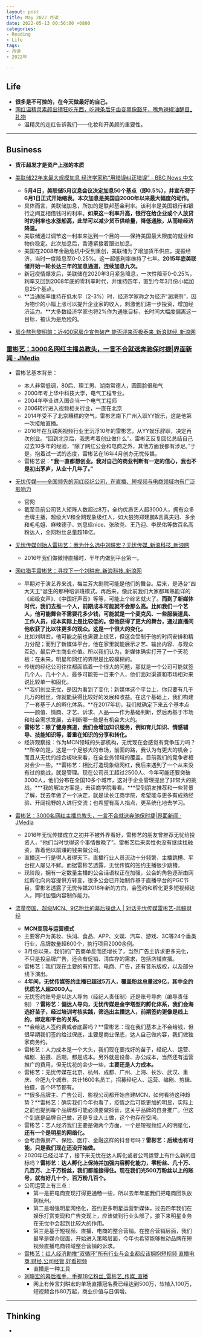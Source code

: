 ```yaml
---
layout: post
title: May 2022 月读
date: 2022-05-13 00:56:00 +0800
categories:
- Reading
- Life
tags:
- 月读
- 2022年

---
```


## Life

- **很多是不可控的，在今天做最好的自己。**
- [网红温精灵素颜出镜狂吃东西，吃辣条后牙齿变黑像豁牙，嘴角辣椒油醒目_礼物](https://www.sohu.com/a/454391011_398798)
  - 温精灵的走红告诉我们——化妆和开美颜的重要性。







---

## Business

- **货币超发才是资产上涨的本质**
- [美联储22年来最大规模加息 经济学家称“用错误纠正错误” - BBC News 中文](https://www.bbc.com/zhongwen/simp/business-61332758)
  - **5月4日，美联储5月议息会议决定加息50个基点（即0.5%），并宣布将于6月1日正式开始缩表。本次加息是美国自2000年以来最大幅度的动作。**
  - 具体而言，美联储加息，所加的是联邦基金利率。该利率是美国银行和银行之间互相借钱时的利率。**如果这一利率升高，银行在给企业或个人放贷时的利率也水涨船高，此举可以减少货币供给量，降低通胀，从而给经济降温。**
  - 美联储通过调节这一利率来达到一个目的——保持美国最大限度的就业和物价稳定。此次加息后，香港紧接着跟进加息。
  - 美国在2008年金融危机中受到重创，美联储为了增加货币供应，提振经济，当时一度降息至0-0.25%。这一超低利率维持了七年。**2015年底美联储开始一轮长达三年的加息通道，连续加息九次。**
  - 新冠疫情爆发后，美联储在2020年3月紧急降息，一次性降至0-0.25%，利率又回到2008年底的零利率时代，并维持四年，直到今年3月份小幅加息25个基点。
  - **当通胀率维持在低水平（2-3%）时，经济学家称之为经济“润滑剂”，因为物价的小幅上涨可以提升企业家的收入，刺激他们进一步投资，增加经济活力。**大多数经济学家也将2%作为通胀目标，长时间大幅度偏离这一目标，被认为是危险的。

- [房企熬到黎明前：近400家房企宣告破产 能否迎来否极泰来_新浪财经_新浪网](https://finance.sina.com.cn/stock/hkstock/ggscyd/2022-05-13/doc-imcwiwst7130853.shtml)



### [雷彬艺：3000名网红主播总教头，一言不合就送奔驰保时捷|界面新闻 · JMedia](https://www.jiemian.com/article/1913973.html)



- 雷彬艺基本背景：
  - 本人非常低调，80后、理工男、湖南常德人，圆圆脸很和气
  - 2000年考上华中科技大学，电气工程专业。
  - 2004年毕业进入国企当一个电气工程师
  - 2006转行进入视频相关行业，一直在北京
  - 2014年受不了北京糟糕的空气，雷彬艺南下广州入职YY娱乐，这是他第一次接触直播。
  - 2016年在互联网视频行业里沉浮10年的雷彬艺，从YY娱乐辞职，决定再次创业。“回到北京后，我思考着创业做什么”。雷彬艺反复回忆总结自己过去10多年的经验，“除了网红公会和电商之外，其他方面我都有涉足。”于是，抱着试一试的态度，雷彬艺在16年4月创办无忧传媒。
  - 雷彬艺说：**“我一直都想创业。我对自己的商业判断有一定的信心，我也不是初出茅庐，从业十几年了。”**
- [无忧传媒——全国领先的网红经纪公司，在直播、短视频与电商领域均有广泛影响力](https://www.wuyoumedia.com/)
  - 官网
  - 截至目前公司艺人矩阵人数超过8万，全约优质艺人超3000人，拥有众多金牌主播，超级大V和全网现象级红人，如大狼狗郑建鹏&言真夫妇、多余和毛毛姐、麻辣德子、刘思瑶nice、张欣尧、王乃迎、李昃佑等数百名高粉达人，全网粉丝总量超18亿。

- [无忧传媒创始人雷彬艺：我为什么选中刘畊宏？无忧传媒_新浪科技_新浪网](https://finance.sina.com.cn/tech/2022-05-08/doc-imcwipii8646327.shtml)
  - 2016年我们做微博直播时，半年内做到平台第一。
- [网红猎手雷彬艺：寻找下一个刘畊宏_新浪科技_新浪网](https://finance.sina.com.cn/tech/2022-05-08/doc-imcwiwst6184427.shtml)
  - 早期对于演艺界来说，梅兰芳大剧院可能是他们的舞台。后来，是港台“四大天王”诞生的那种培训班模式。再后来，像此前我们大家都耳熟能详的《超级女声》、《中国好声音》等等，可能上个综艺就火了。**而到了新媒体时代，我们去推一个人，前期成本可能就不会那么高。比如我们一个艺人，他可能舞台不需要花多少钱，可能就是一个麦克风、一些服装道具、工作人员，成本实际上是比较低的。但他获得了更大的舞台，通过直播间他收获了比以往更多的观众。这是一个很大的变化。**
  - 比如刘畊宏，他可能之前也需要上综艺，但这会受制于他的时间安排和精力分配；而到了新媒体平台，他在家里就能展示才艺、输出内容、与观众互动，最后产生商业价值。所以我们认为，新媒体确实打开了一个天花板：在未来，明星和网红的界限是比较模糊的。
  - 传统的经纪公司往往都面临着一个很大的问题，那就是一个公司可能就签几个人、几十个人，最多可能签一百来个人，他们面对渠道和市场相对来说比较单一和固化。
  - **我们创立无忧，是因为看到了变化：新媒体这个平台上，你只要有几千几万的粉丝，你就能获得比较好的发展和收益。在这个基础上，我们构建了一套基于人的孵化体系。**在2017年初，我们就确定下来五个基本点——颜值、情商、才艺、诉求、人品——作为基础判断，然后再基于市场和社会需求发展，去判断哪一些是有机会大火的。
  - **雷彬艺：除了健身赛道，我们会增加知识服务，例如育儿知识、情感辅导、技能知识等，着重在知识的分享和转化。**
  - 经济观察报：作为MCN领域的头部机构，无忧现在会感觉有竞争压力吗？**所幸的是，这是一个足够大的市场，前面的路，我认为有更大的机会；而且从无忧的综合板块来看，在全业务领域的覆盖，目前我们的竞争者相对会少一些。**雷彬艺：相比打造现象级网红，我后来遇到了一个从来没有过的挑战，就是管理。现在公司员工超过2500人、今年可能还要突破3000人，他们分布在全国10多个城市，这对于企业管理提出了非常大的挑战。***我的解决方案是，去读商学院看看。***受到朋友推荐和一些背景了解，我去年做了一个决定，就是读长江商学院，希望能与更多有成熟经验、开阔视野的人进行交流；也希望有高人指点，更系统化地去学习。
- [雷彬艺：3000名网红主播总教头，一言不合就送奔驰保时捷|界面新闻 · JMedia](https://www.jiemian.com/article/1913973.html)
  - 2016年无忧传媒成立之初并不被外界看好，雷彬艺的朋友曾推荐无忧给投资人，“他们当时觉得这个事情做晚了”。雷彬艺后来索性也没有继续找融资，靠着他以前赚的钱来做公司。
  - 直播这一行是得人者得天下。直播行业人员流动十分频繁，主播跳槽、平台挖人屡见不鲜。而据雷彬艺透露，无忧传媒的签约主播很少跳槽。
  - 现阶段，拥有一定数量主播的公会话语权正在加强，公会的角色逐渐由网红孵化向内容提供方转变，很多公会已开始制作基于直播平台的PGC节目。雷彬艺透露了无忧传媒2018年新的方向，会签约和孵化更多短视频达人，同时加强内容制作能力。
- [流量帝国、超级MCN、9亿粉丝的幕后操盘人 | 对话无忧传媒雷彬艺-蓝鲸财经](https://www.lanjinger.com/d/141785)
  - **MCN变现与运营模式**
  - 主要客户为美妆、快消、食品、APP、文娱、汽车、游戏、3C等24个垂类行业，品牌数量超600个，执行项目2000余例。
  - 3月份以来，我们的广告商单反而还增长了，当然广告主诉求更多元化，不只是投品牌广告，还会有促销、清库存的需求，包括店铺直播。
  - 雷彬艺：我们现在主要的有打赏、电商、广告，还有音乐版权，以及部分线下演出。
  - **4年间，无忧传媒签约主播已超过5万人，覆盖粉丝总量过9亿，其中全约优质艺人超2000人。**
  - 无忧签约账号是以达人导向（经纪人责任制）还是账号导向（编导责任制）？**雷彬艺：偏达人导向，无忧传媒是金字塔型的孵化体系，我们会海选好苗子，经过培训考核实践，筛选出主播达人，前期签约更像是线上约，绑定和平台的关系。**
  - **会给达人签约费或者底薪吗？**雷彬艺：现在我们基本上不会给钱，但很早期我们签约给过保底，主要是商业保底，达人自己做内容，我们做独家商务约。
  - 雷彬艺：人力成本是一个大头，我们现在要找好的苗子，经纪人、运营、编剧、拍摄、后期，都是成本。另外就是设备、办公成本，当然还有运营推广的费用，但无忧花的会少一些，**主要还是人力成本。**
  - 雷彬艺：无忧传媒在北京、杭州、成都、广州、上海、长沙、武汉、重庆、合肥九个城市，共计1600名员工，招募经纪人、运营、编剧、剪辑、拍摄，各个环节都有。
  - **很多品牌主、广告公司、影视公司都开始自建MCN，如何看待这种趋势？**雷彬艺：确实我们今年也看了，疫情之后可能更加的明显，实际上之前也提到每个品牌都可能必须要做抖音，这关乎品牌的自身推广。但这个到底是品牌自己做，还是专业人士做，这个也存在空间。
  - 雷彬艺：艺人经济我们主要是做两个方面，一个是短视频红人的明星化，**还有一个是明星的网络化。**
  - 会考虑做房产、保险、医疗、金融这样的抖音号吗？**雷彬艺：后续也有可能，只是我们现在还没开始做。**
  - 2020年已经过半了，接下来无忧在达人孵化或者公司运营上有什么新的目标吗？**雷彬艺：达人孵化上保持并加强内容孵化能力，零粉丝、几十万、几百万、上千万粉丝，我们都能接得住。现在我们光500万粉丝以上的账号，就有好几十个，百万粉几百个。**
  - 公司运营上有三点：
    - 第一是把电商变现打得更通畅一些，所以去年年底我们把电商团队放到杭州。
    - 第二是增强明星网络化，签约更多明星运营新媒体，过去四年我们在娱乐打赏变现和广告变现上，应该做到行业头部了，接下来明星业务在无忧中会起到比较大的作用。
    - 第三是基于短视频、直播、电商的整合营销。在整合营销层面，我们最早是媒介层面，开始进入策略层面，今年也希望能够推动品牌在短视频直播电商领域整合营销的诉求。
  - [雷彬艺：红人经济助推“双循环”所有行业与企业都应该拥抱短视频 直播电商,财经,公司经管,好看视频](https://haokan.baidu.com/v?pd=wisenatural&vid=3943842346080701037)
    - 直播是一种工具
  - [刘畊宏的幕后推手，手握18亿粉丝_雷彬艺_传媒_直播](https://www.sohu.com/a/545132467_465282)
    - 网上有传言刘畊宏的单场直播冠名费已经达到500万，软植入100万，短视频合作80万起，商业价值与日俱增。



---

## Thinking

- 
